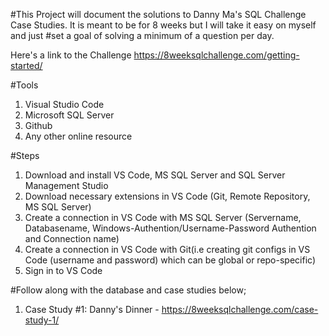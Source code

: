 #This Project will document the solutions to Danny Ma's SQL Challenge Case Studies. It is meant to be for 8 weeks but I will take it easy on myself and just #set a goal of solving a minimum of a question per day.

Here's a link to the Challenge https://8weeksqlchallenge.com/getting-started/

#Tools

1. Visual Studio Code
2. Microsoft SQL  Server
3. Github
4. Any other online resource

#Steps

1. Download and install VS Code, MS SQL Server and SQL Server Management Studio
2. Download necessary extensions in VS Code (Git, Remote Repository, MS SQL Server)
3. Create a connection in VS Code with MS SQL Server (Servername, Databasename, Windows-Authention/Username-Password Authention and Connection name)
4. Create a connection in VS Code with Git(i.e creating git configs in VS Code (username and password) which can be global or repo-specific)
5. Sign in to VS Code


#Follow along with the database and case studies below;

1. Case Study #1: Danny's Dinner - https://8weeksqlchallenge.com/case-study-1/
